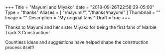 +++
Title = "Mayumi and Miyako"
date = "2018-09-26T22:58:39-05:00"
Type = "thanks"
Aliases = [
    "/mayumi/",
    "/thanks/mayumi"
]
Thumbnail = ""
Image = ""
Description = "My original fans!"
Draft = true
+++

Thanks to Mayumi and her sister Miyako for being the first fans of Marble Track 3 Construction!

Countless ideas and suggestions have helped shape the construction process itself!